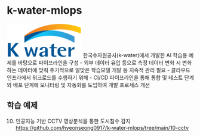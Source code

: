 # k-water-mlops
<img src = 'images/k-water_logo.png' alt = 'Drawing' style = 'width: 200px;'/>
한국수자원공사(k-water)에서 개발한 AI 학습용 예제를 바탕으로 파이프라인을 구성
- 외부 데이터 유입 등으로 측정 데이터 변화 시 변화하는 데이터에 맞춰 주기적으로 알맞은 학습모델 개발 등 지속적 관리 필요
- 클라우드 인프라에서 워크로드를 수행하기 위해
- CI/CD 파이프라인을 통해 통합 및 테스트 단계와 배포 단계에 모니터링 및 자동화를 도입하여 개발 프로세스 개선

## 학습 예제
10. 인공지능 기반 CCTV 영상분석을 통한 도시침수 감지
    https://github.com/hyeonseong0917/k-water-mlops/tree/main/10-cctv
